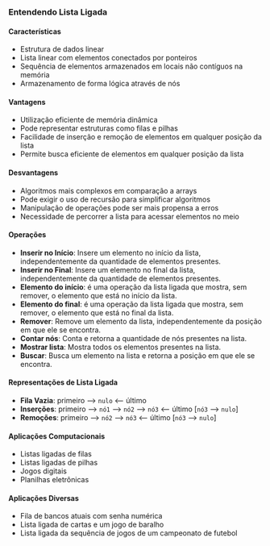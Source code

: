 ### Entendendo Lista Ligada

#### Características
- Estrutura de dados linear
- Lista linear com elementos conectados por ponteiros
- Sequência de elementos armazenados em locais não contíguos na memória
- Armazenamento de forma lógica através de nós

#### Vantagens
- Utilização eficiente de memória dinâmica
- Pode representar estruturas como filas e pilhas
- Facilidade de inserção e remoção de elementos em qualquer posição da lista
- Permite busca eficiente de elementos em qualquer posição da lista

#### Desvantagens
- Algoritmos mais complexos em comparação a arrays
- Pode exigir o uso de recursão para simplificar algoritmos
- Manipulação de operações pode ser mais propensa a erros
- Necessidade de percorrer a lista para acessar elementos no meio

#### Operações
- **Inserir no Início**: Insere um elemento no início da lista, independentemente da quantidade de elementos presentes.
- **Inserir no Final**: Insere um elemento no final da lista, independentemente da quantidade de elementos presentes.
- **Elemento do início**: é uma operação da lista ligada que mostra, sem remover, o elemento que está no início da lista.
- **Elemento do final**: é uma operação da lista ligada que mostra, sem remover, o elemento que está no final da lista.
- **Remover**: Remove um elemento da lista, independentemente da posição em que ele se encontra.
- **Contar nós**: Conta e retorna a quantidade de nós presentes na lista.
- **Mostrar lista**: Mostra todos os elementos presentes na lista.
- **Buscar**: Busca um elemento na lista e retorna a posição em que ele se encontra.

#### Representações de Lista Ligada
- **Fila Vazia**: primeiro --> `nulo` <-- último
- **Inserções**: primeiro --> `nó1` --> `nó2` --> `nó3` <-- último [`nó3` --> `nulo`]
- **Remoções**: primeiro --> `nó2` --> `nó3` <-- último [`nó3` --> `nulo`]

#### Aplicações Computacionais 
- Listas ligadas de filas 
- Listas ligadas de pilhas
- Jogos digitais
- Planilhas eletrônicas

#### Aplicações Diversas 
- Fila de bancos atuais com senha numérica
- Lista ligada de cartas e um jogo de baralho 
- Lista ligada da sequência de jogos de um campeonato de futebol